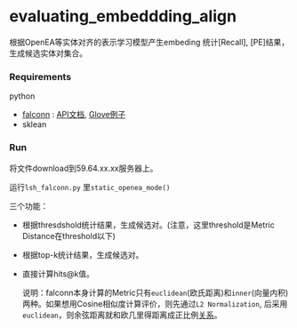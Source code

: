 # evaluating_embeddding_align

根据OpenEA等实体对齐的表示学习模型产生embeding 统计[Recall], [PE]结果，生成候选实体对集合。

### Requirements 

python 

- [falconn](https://falconn-lib.org/) :  [API文档](https://falconn-lib.org/), [Glove例子](https://github.com/FALCONN-LIB/FALCONN/blob/master/src/examples/glove/glove.py) 
- sklean

### Run

将文件download到59.64.xx.xx服务器上。

运行```lsh_falconn.py``` 里```static_openea_mode()```

三个功能：

- 根据thresdshold统计结果，生成候选对。(注意，这里threshold是Metric Distance在threshold以下)

- 根据top-k统计结果，生成候选对。

- 直接计算hits@k值。

  

  说明：falconn本身计算的Metric只有```euclidean```(欧氏距离)和```inner```(向量内积)两种。如果想用Cosine相似度计算评价，则先通过```L2 Normalization```, 后采用```euclidean```，则余弦距离就和欧几里得距离成正比例[关系](https://www.cnblogs.com/darkknightzh/p/12013741.html)。

  

